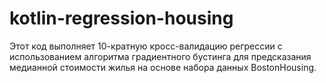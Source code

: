 # kotlin-regression-housing
Этот код выполняет 10-кратную кросс-валидацию регрессии с использованием алгоритма градиентного бустинга для предсказания медианной стоимости жилья на основе набора данных BostonHousing.
